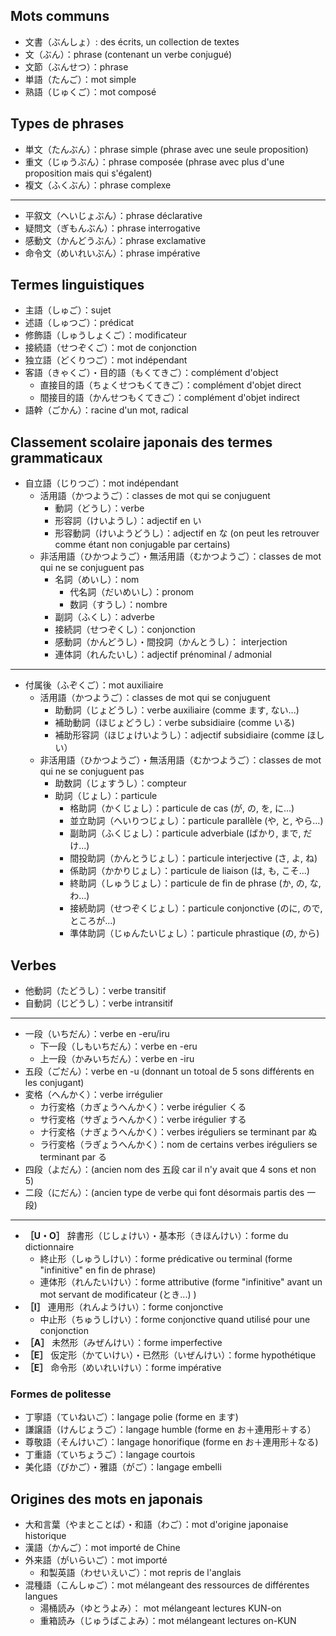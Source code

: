 <!-- TITLE: Termes Grammaticaux -->
<!-- SUBTITLE: A quick summary of Termes Grammaticaux -->


## Mots communs
* 文書（ぶんしょ）: des écrits, un collection de textes
* 文（ぶん）：phrase (contenant un verbe conjugué)
* 文節（ぶんせつ）：phrase
* 単語（たんご）：mot simple
* 熟語（じゅくご）：mot composé

## Types de phrases
* 単文（たんぶん）：phrase simple (phrase avec une seule proposition)
* 重文（じゅうぶん）：phrase composée (phrase avec plus d'une proposition mais qui s'égalent)
* 複文（ふくぶん）：phrase complexe  
***
* 平叙文（へいじょぶん）：phrase déclarative
* 疑問文（ぎもんぶん）：phrase interrogative
* 感動文（かんどうぶん）：phrase exclamative
* 命令文（めいれいぶん）：phrase impérative

## Termes linguistiques
* 主語（しゅご）：sujet
* 述語（しゅつご）：prédicat
* 修飾語（しゅうしょくご）：modificateur
* 接続語（せつぞくご）：mot de conjonction
* 独立語（どくりつご）：mot indépendant
* 客語（きゃくご）・目的語（もくてきご）：complément d'object
	* 直接目的語（ちょくせつもくてきご）：complément d'objet direct
	* 間接目的語（かんせつもくてきご）：complément d'objet indirect
* 語幹（ごかん）：racine d'un mot, radical

## Classement scolaire japonais des termes grammaticaux
* 自立語（じりつご）：mot indépendant
	* 活用語（かつようご）：classes de mot qui se conjuguent
		* 動詞（どうし）：verbe
		* 形容詞（けいようし）：adjectif en い
		* 形容動詞（けいようどうし）：adjectif en な (on peut les retrouver comme étant non conjugable par certains)
	* 非活用語（ひかつようご）・無活用語（むかつようご）：classes de mot qui ne se conjuguent pas
		* 名詞（めいし）：nom
			* 代名詞（だいめいし）：pronom
			* 数詞（すうし）：nombre
		* 副詞（ふくし）：adverbe
		* 接続詞（せつぞくし）：conjonction
		* 感動詞（かんどうし）・間投詞（かんとうし）： interjection
		* 連体詞（れんたいし）：adjectif prénominal / admonial
***
* 付属後（ふぞくご）：mot auxiliaire
	* 活用語（かつようご）：classes de mot qui se conjuguent
		* 助動詞（じょどうし）：verbe auxiliaire (comme ます, ない...)
		* 補助動詞（ほじょどうし）：verbe subsidiaire (comme いる)
		* 補助形容詞（ほじょけいようし）：adjectif subsidiaire (comme ほしい）
	* 非活用語（ひかつようご）・無活用語（むかつようご）：classes de mot qui ne se conjuguent pas
		* 助数詞（じょすうし）：compteur
		* 助詞（じょし）：particule
			* 格助詞（かくじょし）：particule de cas (が, の, を, に...)
			* 並立助詞（へいりつじょし）：particule parallèle (や, と, やら...)
			* 副助詞（ふくじょし）：particule adverbiale (ばかり, まで, だけ...)
			* 間投助詞（かんとうじょし）：particule interjective (さ, よ, ね)
			* 係助詞（かかりじょし）：particule de liaison (は, も, こそ...)
			* 終助詞（しゅうじょし）：particule de fin de phrase (か, の, な, わ...)
			* 接続助詞（せつぞくじょし）：particule conjonctive (のに, ので, ところが...)
			* 準体助詞（じゅんたいじょし）：particule phrastique (の, から)
	
## Verbes
* 他動詞（たどうし）：verbe transitif
* 自動詞（じどうし）：verbe intransitif
***
* 一段（いちだん）：verbe en -eru/iru
	* 下一段（しもいちだん）：verbe en -eru
	* 上一段（かみいちだん）：verbe en -iru
* 五段（ごだん）：verbe en -u (donnant un totoal de 5 sons différents en les conjugant) 
*  変格（へんかく）：verbe irrégulier
	* カ行変格（カぎょうへんかく）：verbe irégulier くる
	* サ行変格（サぎょうへんかく）：verbe irégulier する
	* ナ行変格（ナぎょうへんかく）：verbes iréguliers se terminant par ぬ 
	* ラ行変格（ラぎょうへんかく）：nom de certains verbes iréguliers se terminant par る
*  四段（よだん）：(ancien nom des 五段 car il n'y avait que 4 sons et non 5)
*  二段（にだん）：(ancien type de verbe qui font désormais partis des 一段)
***
* **［U・O］** 辞書形（じしょけい）・基本形（きほんけい）：forme du dictionnaire
	* 終止形（しゅうしけい）：forme prédicative ou terminal (forme "infinitive" en fin de phrase)
	* 連体形（れんたいけい）：forme attributive (forme "infinitive" avant un mot servant de modificateur (とき...) )
* **［I］** 連用形（れんようけい）：forme conjonctive
	* 中止形（ちゅうしけい）：forme conjonctive quand utilisé pour une conjonction
* **［A］** 未然形（みぜんけい）：forme imperfective
* **［E］** 仮定形（かていけい）・已然形（いぜんけい）：forme hypothétique
* **［E］** 命令形（めいれいけい）：forme impérative

### Formes de politesse
* 丁寧語（ていねいご）：langage polie (forme en ます)
* 謙譲語（けんじょうご）：langage humble (forme en お＋連用形＋する）
* 尊敬語（そんけいご）：langage honorifique (forme en お＋連用形＋なる)
* 丁重語（ていちょうご）：langage courtois
* 美化語（びかご）・雅語（がご）：langage embelli

## Origines des mots en japonais
* 大和言葉（やまとことば）・和語（わご）：mot d'origine japonaise historique
* 漢語（かんご）：mot importé de Chine
* 外来語（がいらいご）：mot importé
	* 和製英語（わせいえいご）：mot repris de l'anglais
* 混種語（こんしゅご）：mot mélangeant des ressources de différentes langues
	* 湯桶読み（ゆとうよみ）：  mot mélangeant lectures KUN-on
	* 重箱読み（じゅうばこよみ）：mot mélangeant lectures on-KUN